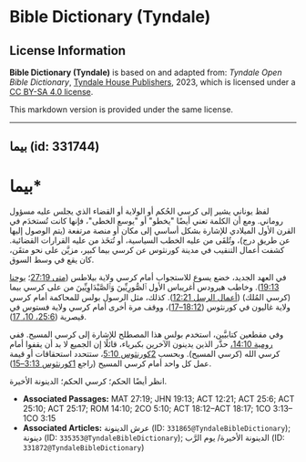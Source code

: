 # Bible Dictionary (Tyndale)

## License Information

**Bible Dictionary (Tyndale)** is based on and adapted from: _Tyndale Open Bible Dictionary_, [Tyndale House Publishers](https://tyndaleopenresources.com/), 2023, which is licensed under a [CC BY-SA 4.0 license](https://creativecommons.org/licenses/by-sa/4.0/legalcode.en).

This markdown version is provided under the same license.



--------------------------------

## بيما (id: 331744)

بيما\*
======

لفظ يوناني يشير إلى كرسي الحُكم أو الولاية أو القضاء الذي يجلس عليه مسؤول روماني. ومع أن الكلمة تعني أيضًا "يخطو" أو "يوسع الخطى"، فإنها كانت تُستخدَم في القرن الأول الميلادي للإشارة بشكل أساسي إلى مكان أو منصة مرتفعة (يتم الوصول إليها عن طريق درج)، وتُلقَى من عليه الخطب السياسية، أو تُتخَذ من عليه القرارات القضائية. كشفت أعمال التنقيب في مدينة كورنثوس عن كرسي بيما كبير، مزيَّن على نحو متقَن، كان يقع في وسط السوق.

في العهد الجديد، خضع يسوع للاستجواب أمام كرسي ولاية بيلاطس ([متى 27:19](https://ref.ly/Matt27:19)؛ [يوحنا 19:13](https://ref.ly/John19:13)). وخاطب هيرودس أغريباس الأول ٱلصُّورِيِّينَ وَٱلصَّيْدَاوِيِّينَ من على كرسي بيما (كرسي المُلك) ([أعمال الرسل 12:21](https://ref.ly/Acts12:21)). كذلك، مثل الرسول بولس للمحاكمة أمام كرسي ولاية غاليون في كورنثوس ([18:12–17](https://ref.ly/Acts18:12-Acts18:17))، ووقف مرة أخرى أمام كرسي ولاية فستوس في قيصرية ([25:6، 10، 17](https://ref.ly/Acts25:6)).

وفي مقطعين كتابيَّين، استخدم بولس هذا المصطلح للإشارة إلى كرسي المسيح. ففي [رومية 14:10،](https://ref.ly/Rom14:10) حذَّر الذين يدينون الآخرين بكبرياء، قائلًا إن الجميع لا بد أن يقفوا أمام كرسي الله (كرسي المسيح). وبحسب [2كورنثوس 5:10](https://ref.ly/2Cor5:10)، ستتحدد استحقاقات أو قيمة عمل كل واحد أمام كرسي المسيح (راجع [1كورنثوس 3:13–15](https://ref.ly/1Cor3:13-1Cor3:15)).

انظر أيضًا الحكم؛ كرسي الحكم؛ الدينونة الأخيرة.

* **Associated Passages:** MAT 27:19; JHN 19:13; ACT 12:21; ACT 25:6; ACT 25:10; ACT 25:17; ROM 14:10; 2CO 5:10; ACT 18:12–ACT 18:17; 1CO 3:13–1CO 3:15
* **Associated Articles:** عرش الدينونة (ID: `331865@TyndaleBibleDictionary`); دينونة (ID: `335353@TyndaleBibleDictionary`); الدينونة الأخيرة/ يوم الرَّب (ID: `331872@TyndaleBibleDictionary`)

